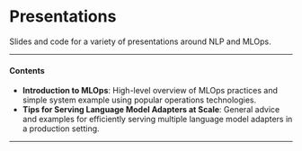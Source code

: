 # Presentations
Slides and code for a variety of presentations around NLP and MLOps.

***

#### Contents
- **Introduction to MLOps**: High-level overview of MLOps practices and simple system example using popular operations technologies.
- **Tips for Serving Language Model Adapters at Scale**: General advice and examples for efficiently serving multiple language model adapters in a production setting.

***